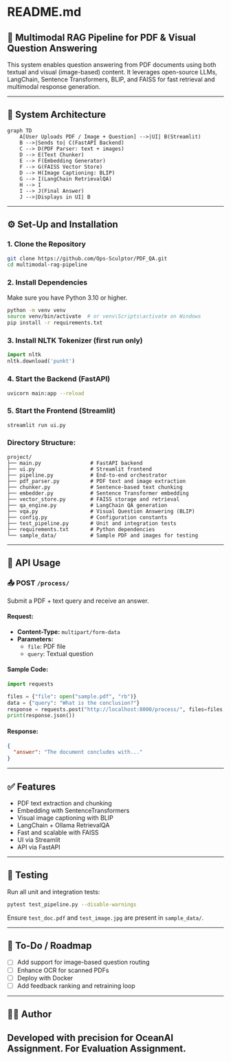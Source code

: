 # README.md

## 📘 Multimodal RAG Pipeline for PDF & Visual Question Answering

This system enables question answering from PDF documents using both textual and visual (image-based) content. It leverages open-source LLMs, LangChain, Sentence Transformers, BLIP, and FAISS for fast retrieval and multimodal response generation.

---

## 📐 System Architecture

```mermaid
graph TD
    A[User Uploads PDF / Image + Question] -->|UI| B(Streamlit)
    B -->|Sends to| C(FastAPI Backend)
    C --> D(PDF Parser: text + images)
    D --> E(Text Chunker)
    E --> F(Embedding Generator)
    F --> G(FAISS Vector Store)
    D --> H(Image Captioning: BLIP)
    G --> I(LangChain RetrievalQA)
    H --> I
    I --> J(Final Answer)
    J -->|Displays in UI| B
```

---

## ⚙️ Set-Up and Installation

### 1. Clone the Repository
```bash
git clone https://github.com/Ops-Sculptor/PDF_QA.git
cd multimodal-rag-pipeline
```

### 2. Install Dependencies
Make sure you have Python 3.10 or higher.
```bash
python -m venv venv
source venv/bin/activate  # or venv\Scripts\activate on Windows
pip install -r requirements.txt
```

### 3. Install NLTK Tokenizer (first run only)
```python
import nltk
nltk.download('punkt')
```

### 4. Start the Backend (FastAPI)
```bash
uvicorn main:app --reload
```

### 5. Start the Frontend (Streamlit)
```bash
streamlit run ui.py
```

### Directory Structure:
```
project/
├── main.py                # FastAPI backend
├── ui.py                  # Streamlit frontend
├── pipeline.py            # End-to-end orchestrator
├── pdf_parser.py          # PDF text and image extraction
├── chunker.py             # Sentence-based text chunking
├── embedder.py            # Sentence Transformer embedding
├── vector_store.py        # FAISS storage and retrieval
├── qa_engine.py           # LangChain QA generation
├── vqa.py                 # Visual Question Answering (BLIP)
├── config.py              # Configuration constants
├── test_pipeline.py       # Unit and integration tests
├── requirements.txt       # Python dependencies
└── sample_data/           # Sample PDF and images for testing
```

---

## 🔌 API Usage

### 📤 POST `/process/`
Submit a PDF + text query and receive an answer.

#### Request:
- **Content-Type:** `multipart/form-data`
- **Parameters:**
  - `file`: PDF file
  - `query`: Textual question

#### Sample Code:
```python
import requests

files = {"file": open("sample.pdf", "rb")}
data = {"query": "What is the conclusion?"}
response = requests.post("http://localhost:8000/process/", files=files, data=data)
print(response.json())
```

#### Response:
```json
{
  "answer": "The document concludes with..."
}
```

---

## ✅ Features
- PDF text extraction and chunking
- Embedding with SentenceTransformers
- Visual image captioning with BLIP
- LangChain + Ollama RetrievalQA
- Fast and scalable with FAISS
- UI via Streamlit
- API via FastAPI

---

## 🧪 Testing
Run all unit and integration tests:
```bash
pytest test_pipeline.py --disable-warnings
```

Ensure `test_doc.pdf` and `test_image.jpg` are present in `sample_data/`.

---

## 🚀 To-Do / Roadmap
- [ ] Add support for image-based question routing
- [ ] Enhance OCR for scanned PDFs
- [ ] Deploy with Docker
- [ ] Add feedback ranking and retraining loop

---

## 👨‍💻 Author
Developed with precision for OceanAI Assignment. For Evaluation Assignment.
---

